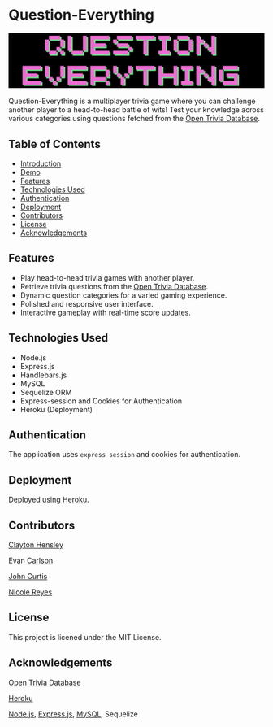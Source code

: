 # Question-Everything

![My Image](images/questioneverything.png)

Question-Everything is a multiplayer trivia game where you can challenge another player to a head-to-head battle of wits! Test your knowledge across various categories using questions fetched from the [Open Trivia Database](https://opentdb.com/api_config.php).

## Table of Contents

- [Introduction](#question-everything)
- [Demo](#demo)
- [Features](#features)
- [Technologies Used](#technologies-used)
- [Authentication](#authentication)
- [Deployment](#deployment)
- [Contributors](#contributing)
- [License](#license)
- [Acknowledgements](#acknowledgements)

## Features

- Play head-to-head trivia games with another player.
- Retrieve trivia questions from the [Open Trivia Database](https://opentdb.com/).
- Dynamic question categories for a varied gaming experience.
- Polished and responsive user interface.
- Interactive gameplay with real-time score updates.

## Technologies Used

- Node.js
- Express.js
- Handlebars.js
- MySQL
- Sequelize ORM
- Express-session and Cookies for Authentication
- Heroku (Deployment)


## Authentication

The application uses `express session` and cookies for authentication.

## Deployment

Deployed using [Heroku](https://www.heroku.com/).

## Contributors

[Clayton Hensley](https://github.com/chensley8)

[Evan Carlson](https://github.com/EvanRC)

[John Curtis](https://github.com/t4-k1)

[Nicole Reyes](https://github.com/nicolemneary)

## License

This project is licened under the MIT License.

## Acknowledgements

[Open Trivia Database](https://opentdb.com/)

[Heroku](https://www.heroku.com/)

[Node.js](https://nodejs.org/en), [Express.js](https://expressjs.com/), [MySQL](https://www.mysql.com/), Sequelize
